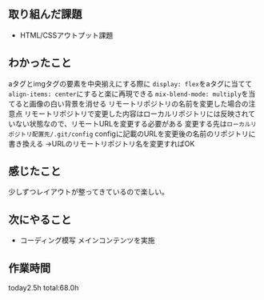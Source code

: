 ## 取り組んだ課題
* HTML/CSSアウトプット課題
## わかったこと
  aタグとimgタグの要素を中央揃えにする際に
  `display: flex`をaタグに当てて`align-items: center`にすると楽に再現できる
  `mix-blend-mode: multiply`を当てると画像の白い背景を消せる
  リモートリポジトリの名前を変更した場合の注意点
  リモートリポジトリで変更した内容はローカルリポジトリには反映されていない状態なので、リモートURLを変更する必要がある
  変更する先は`ローカルリポジトリ配置先/.git/config`
  configに記載のURLを変更後の名前のリポジトリに書き換える
  →URLのリモートリポジトリ名を変更すればOK
## 感じたこと
  少しずつレイアウトが整ってきているので楽しい。
## 次にやること 
* コーディング模写 メインコンテンツを実施

## 作業時間
 today2.5h
 total:68.0h